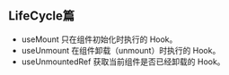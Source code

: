 ## LifeCycle篇

* useMount 只在组件初始化时执行的 Hook。
* useUnmount 在组件卸载（unmount）时执行的 Hook。
* useUnmountedRef 获取当前组件是否已经卸载的 Hook。
